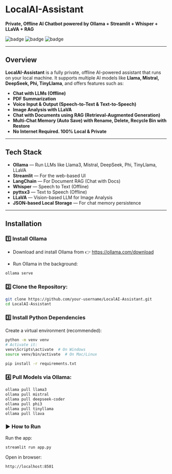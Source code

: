 #  LocalAI-Assistant

**Private, Offline AI Chatbot powered by Ollama + Streamlit + Whisper + LLaVA + RAG**

![badge](https://img.shields.io/badge/Offline-AI-blue) ![badge](https://img.shields.io/badge/Privacy-100%25-green) ![badge](https://img.shields.io/badge/Framework-Streamlit-orange)

---

##  Overview

**LocalAI-Assistant** is a fully private, offline AI-powered assistant that runs on your local machine. It supports multiple AI models like **Llama, Mistral, DeepSeek, Phi, TinyLlama**, and offers features such as:

-  **Chat with LLMs (Offline)**
-  **PDF Summarization**
-  **Voice Input & Output (Speech-to-Text & Text-to-Speech)**
-  **Image Analysis with LLaVA**
-  **Chat with Documents using RAG (Retrieval-Augmented Generation)**
-  **Multi-Chat Memory (Auto Save) with Rename, Delete, Recycle Bin with Restore**
-  **No Internet Required. 100% Local & Private**

---

##  Tech Stack

-  **Ollama** — Run LLMs like Llama3, Mistral, DeepSeek, Phi, TinyLlama, LLaVA
-  **Streamlit** — For the web-based UI
-  **LangChain** — For Document RAG (Chat with Docs)
-  **Whisper** — Speech to Text (Offline)
-  **pyttsx3** — Text to Speech (Offline)
-  **LLaVA** — Vision-based LLM for Image Analysis
-  **JSON-based Local Storage** — For chat memory persistence

---

##  Installation

### 1️⃣ Install Ollama

- Download and install Ollama from 👉 https://ollama.com/download

- Run Ollama in the background:
```bash
ollama serve
```
### 2️⃣ Clone the Repository:
```bash
git clone https://github.com/your-username/LocalAI-Assistant.git
cd LocalAI-Assistant
```


### 3️⃣ Install Python Dependencies
Create a virtual environment (recommended):

```bash
python -m venv venv
# Activate it:
venv\Scripts\activate  # On Windows
source venv/bin/activate  # On Mac/Linux
```

```bash
pip install -r requirements.txt
```

### 4️⃣ Pull Models via Ollama:
```bash
ollama pull llama3
ollama pull mistral
ollama pull deepseek-coder
ollama pull phi3
ollama pull tinyllama
ollama pull llava
```

### ▶️ How to Run
Run the app:
```bash
streamlit run app.py
```
Open in browser:
```bash
http://localhost:8501
```
